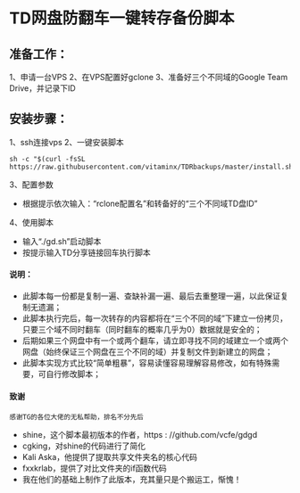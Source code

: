 # TD网盘防翻车一键转存备份脚本

## 准备工作：
1、申请一台VPS
2、在VPS配置好gclone
3、准备好三个不同域的Google Team Drive，并记录下ID

## 安装步骤：

1、ssh连接vps
2、一键安装脚本

```
sh -c "$(curl -fsSL https://raw.githubusercontent.com/vitaminx/TDRbackups/master/install.sh)"
```

3、配置参数

- 根据提示依次输入：“rclone配置名”和转备好的“三个不同域TD盘ID”

4、使用脚本

+ 输入“./gd.sh”启动脚本   
+ 按提示输入TD分享链接回车执行脚本   

#### 说明：

+ 此脚本每一份都是复制一遍、查缺补漏一遍、最后去重整理一遍，以此保证复制无遗漏；
+ 此脚本执行完后，每一次转存的内容都将在“三个不同的域”下建立一份拷贝，只要三个域不同时翻车（同时翻车的概率几乎为0）数据就是安全的；
+ 后期如果三个网盘中有一个或两个翻车，请立即寻找不同的域建立一个或两个网盘（始终保证三个网盘在三个不同的域）并复制文件到新建立的网盘；
+ 此脚本实现方式比较“简单粗暴”，容易读懂容易理解容易修改，如有特殊需要，可自行修改脚本；  

#### 致谢
    感谢TG的各位大佬的无私帮助，排名不分先后
+ shine，这个脚本最初版本的作者，https : //github.com/vcfe/gdgd
+ cgking，对shine的代码进行了简化
+ Kali Aska，他提供了提取共享文件夹名的核心代码
+ fxxkrlab，提供了对比文件夹的if函数代码
+ 我在他们的基础上制作了此版本，充其量只是个搬运工，惭愧！